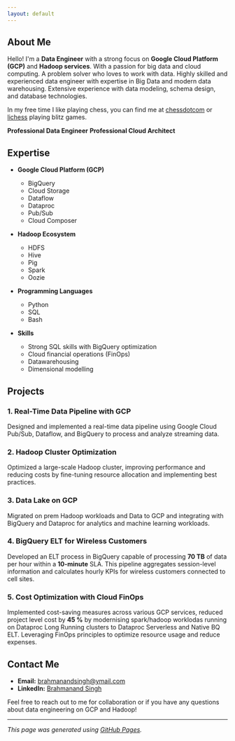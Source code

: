 ```yaml
---
layout: default
---
```

## About Me

Hello! I'm a **Data Engineer** with a strong focus on **Google Cloud Platform (GCP)** and **Hadoop services**. With a passion for big data and cloud computing.
A problem solver who loves to work with data.
Highly skilled and experienced data engineer with expertise in Big Data and modern data warehousing.
Extensive experience with data modeling, schema design, and database technologies.

In my free time I like playing chess, you can find me at  [chessdotcom](https://www.chess.com/member/nxqplus) or  [lichess](https://lichess.org/@/nxqplus) playing blitz games.


**Professional Data Engineer**                                    **Professional Cloud Architect**
<div data-iframe-width="150" data-iframe-height="270" data-share-badge-id="68dda8cf-243e-4744-a88c-11f7f3503782" data-share-badge-host="https://www.credly.com"></div><script type="text/javascript" async src="//cdn.credly.com/assets/utilities/embed.js"></script>  <div data-iframe-width="150" data-iframe-height="270" data-share-badge-id="adf91648-9e89-4de6-bc95-aca60f51af78" data-share-badge-host="https://www.credly.com"></div><script type="text/javascript" async src="//cdn.credly.com/assets/utilities/embed.js"></script>

## Expertise

- **Google Cloud Platform (GCP)**
  - BigQuery
  - Cloud Storage
  - Dataflow
  - Dataproc
  - Pub/Sub
  - Cloud Composer

- **Hadoop Ecosystem**
  - HDFS
  - Hive
  - Pig
  - Spark
  - Oozie

- **Programming Languages**
  - Python
  - SQL
  - Bash

- **Skills**
  - Strong SQL skills with BigQuery optimization
  - Cloud financial operations (FinOps)
  - Datawarehousing
  - Dimensional modelling

## Projects

### 1. Real-Time Data Pipeline with GCP
Designed and implemented a real-time data pipeline using Google Cloud Pub/Sub, Dataflow, and BigQuery to process and analyze streaming data.

### 2. Hadoop Cluster Optimization
Optimized a large-scale Hadoop cluster, improving performance and reducing costs by fine-tuning resource allocation and implementing best practices.

### 3. Data Lake on GCP
Migrated on prem Hadoop workloads and Data to GCP and integrating with BigQuery and Dataproc for analytics and machine learning workloads.

### 4. BigQuery ELT for Wireless Customers
Developed an ELT process in BigQuery capable of processing **70 TB** of data per hour within a **10-minute** SLA. This pipeline aggregates session-level information and calculates hourly KPIs for wireless customers connected to cell sites.

### 5. Cost Optimization with Cloud FinOps
Implemented cost-saving measures across various GCP services, reduced project level cost by **45 %** by modernising spark/hadoop worklodas running on Dataproc Long Running clusters to Dataproc Serverless and Native BQ ELT.
Leveraging FinOps principles to optimize resource usage and reduce expenses.


## Contact Me

- **Email:** [brahmanandsingh@ymail.com](mailto:brahmanandsingh@ymail.com)
- **LinkedIn:** [Brahmanand Singh](http://www.linkedin.com/in/brahmanandsingh)

Feel free to reach out to me for collaboration or if you have any questions about data engineering on GCP and Hadoop!

---

*This page was generated using [GitHub Pages](https://pages.github.com/).*
